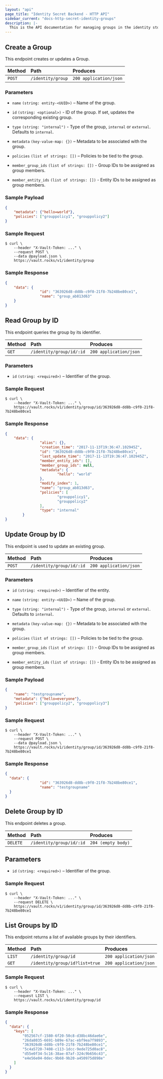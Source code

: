 ```yaml
---
layout: "api"
page_title: "Identity Secret Backend - HTTP API"
sidebar_current: "docs-http-secret-identity-groups"
description: |-
  This is the API documentation for managing groups in the identity store.
---
```


## Create a Group

This endpoint creates or updates a Group.

| Method   | Path                | Produces               |
| :------- | :------------------ | :----------------------|
| `POST`   | `/identity/group`   | `200 application/json` |

### Parameters

- `name` `(string: entity-<UUID>)` – Name of the group.

- `id` `(string: <optional>)` - ID of the group. If set, updates the
  corresponding existing group.

- `type` `(string: "internal")` - Type of the group, `internal` or `external`.
  Defaults to `internal`.

- `metadata` `(key-value-map: {})` – Metadata to be associated with the
  group.

- `policies` `(list of strings: [])` – Policies to be tied to the group.

- `member_group_ids` `(list of strings: [])` -  Group IDs to be assigned as
  group members.

- `member_entity_ids` `(list of strings: [])` - Entity IDs to be assigned as
  group members.

### Sample Payload

```json
{
	"metadata": {"hello=world"},
	"policies": ["grouppolicy1", "grouppolicy2"]
}
```

### Sample Request

```
$ curl \
    --header "X-Vault-Token: ..." \
    --request POST \
    --data @payload.json \
    https://vault.rocks/v1/identity/group
```

### Sample Response

```json
{
    "data": {
                "id": "363926d8-dd8b-c9f0-21f8-7b248be80ce1",
                "name": "group_ab813d63"
    }
}
```

## Read Group by ID

This endpoint queries the group by its identifier.

| Method   | Path                        | Produces               |
| :------- | :-------------------------- | :--------------------- |
| `GET`    | `/identity/group/id/:id`    | `200 application/json` |

### Parameters

- `id` `(string: <required>)` – Identifier of the group.

### Sample Request

```
$ curl \
    --header "X-Vault-Token: ..." \
    https://vault.rocks/v1/identity/group/id/363926d8-dd8b-c9f0-21f8-7b248be80ce1
```

### Sample Response

```json
{
    "data": {
                "alias": {},
                "creation_time": "2017-11-13T19:36:47.102945Z",
                "id": "363926d8-dd8b-c9f0-21f8-7b248be80ce1",
                "last_update_time": "2017-11-13T19:36:47.102945Z",
                "member_entity_ids": [],
                "member_group_ids": null,
                "metadata": {
                        "hello": "world"
                },
                "modify_index": 1,
                "name": "group_ab813d63",
                "policies": [
                        "grouppolicy1",
                        "grouppolicy2"
                ],
                "type": "internal"
        }
}
```

## Update Group by ID

This endpoint is used to update an existing group.

| Method   | Path                        | Produces               |
| :------- | :-------------------------- | :--------------------- |
| `POST`    | `/identity/group/id/:id`   | `200 application/json` |

### Parameters

- `id` `(string: <required>)` – Identifier of the entity.

- `name` `(string: entity-<UUID>)` – Name of the group.

- `type` `(string: "internal")` - Type of the group, `internal` or `external`.
  Defaults to `internal`.

- `metadata` `(key-value-map: {})` – Metadata to be associated with the
  group.

- `policies` `(list of strings: [])` – Policies to be tied to the group.

- `member_group_ids` `(list of strings: [])` -  Group IDs to be assigned as
  group members.

- `member_entity_ids` `(list of strings: [])` - Entity IDs to be assigned as
  group members.

### Sample Payload

```json
{
	"name": "testgroupname",
	"metadata": {"hello=everyone"},
	"policies": ["grouppolicy2", "grouppolicy3"]
}
```

### Sample Request

```
$ curl \
    --header "X-Vault-Token: ..." \
    --request POST \
    --data @payload.json \
    https://vault.rocks/v1/identity/group/id/363926d8-dd8b-c9f0-21f8-7b248be80ce1
```

### Sample Response

```json
{
  "data": {
                "id": "363926d8-dd8b-c9f0-21f8-7b248be80ce1",
                "name": "testgroupname"
  }
}
```

## Delete Group by ID

This endpoint deletes a group.

| Method     | Path                       | Produces               |
| :--------- | :------------------------- | :----------------------|
| `DELETE`   | `/identity/group/id/:id`   | `204 (empty body)`     |

## Parameters

- `id` `(string: <required>)` – Identifier of the group.

### Sample Request

```
$ curl \
    --header "X-Vault-Token: ..." \
    --request DELETE \
    https://vault.rocks/v1/identity/group/id/363926d8-dd8b-c9f0-21f8-7b248be80ce1
```

## List Groups by ID

This endpoint returns a list of available groups by their identifiers.

| Method   | Path                           | Produces               |
| :------- | :----------------------------- | :--------------------- |
| `LIST`   | `/identity/group/id`           | `200 application/json` |
| `GET`    | `/identity/group/id?list=true` | `200 application/json` |

### Sample Request

```
$ curl \
    --header "X-Vault-Token: ..." \
    --request LIST \
    https://vault.rocks/v1/identity/group/id
```

### Sample Response

```json
{
  "data": {
    "keys": [
        "052567cf-1580-6f20-50c8-d38bc46dae6e",
        "26da8035-6691-b89e-67ac-ebf9ea7f9893",
        "363926d8-dd8b-c9f0-21f8-7b248be80ce1",
        "5c4a5720-7408-c113-1dcc-9ede725d0ac8",
        "d55e0f34-5c16-38ae-87af-324c9b656c43",
        "e4e56e04-0dec-9b68-9b20-a450975d898e"
    ]
  }
}
```
